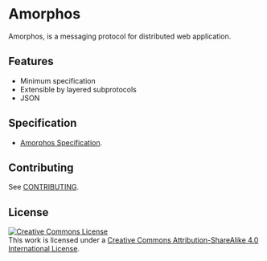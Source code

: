 # Amorphos

Amorphos, is a messaging protocol for distributed web application.


## Features

- Minimum specification
- Extensible by layered subprotocols
- JSON


## Specification

- [Amorphos Specification](specification/index.md).


## Contributing

See [CONTRIBUTING](CONTRIBUTING.md).


## License

<a rel="license" href="http://creativecommons.org/licenses/by-sa/4.0/"><img alt="Creative Commons License" style="border-width:0" src="https://i.creativecommons.org/l/by-sa/4.0/88x31.png" /></a><br />This work is licensed under a <a rel="license" href="http://creativecommons.org/licenses/by-sa/4.0/">Creative Commons Attribution-ShareAlike 4.0 International License</a>.
